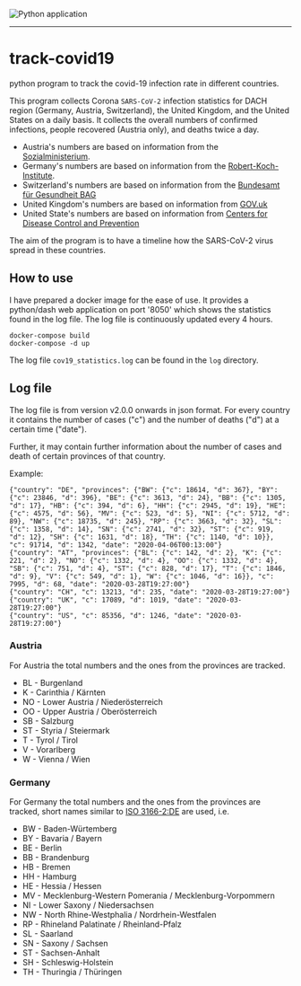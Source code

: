 ![Python application](https://github.com/ondrno/track-covid19/workflows/Python%20application/badge.svg?branch=master)

----

# track-covid19
python program to track the covid-19 infection rate in different countries.

This program collects Corona ``SARS-CoV-2`` infection statistics for DACH region (Germany, Austria, Switzerland), 
the United Kingdom, and the United States on a daily basis. It collects the overall numbers of confirmed infections, 
people recovered (Austria only), and deaths twice a day. 

- Austria's numbers are based on information from the  
[Sozialministerium](https://www.sozialministerium.at/Informationen-zum-Coronavirus/Neuartiges-Coronavirus-(2019-nCov).html).
- Germany's numbers are based on information from the [Robert-Koch-Institute](https://www.rki.de/DE/Content/InfAZ/N/Neuartiges_Coronavirus/Fallzahlen.html).
- Switzerland's numbers are based on information from the [Bundesamt für Gesundheit BAG](https://www.bag.admin.ch/bag/de/home/krankheiten/ausbrueche-epidemien-pandemien/aktuelle-ausbrueche-epidemien/novel-cov/situation-schweiz-und-international.html)
- United Kingdom's numbers are based on information from [GOV.uk](https://www.arcgis.com/home/item.html?id=e5fd11150d274bebaaf8fe2a7a2bda11)
- United State's numbers are based on information from [Centers for Disease Control and Prevention](https://www.cdc.gov/coronavirus/2019-ncov/cases-in-us.html)
 

The aim of the program is to have a timeline how the SARS-CoV-2 virus spread in these countries.
  
## How to use
I have prepared a docker image for the ease of use. It provides a python/dash web application on port '8050' 
which shows the statistics found in the log file. The log file is continuously updated every 4 hours.

    docker-compose build
    docker-compose -d up
    
The log file ``cov19_statistics.log`` can be found in the ``log`` directory.
    
## Log file 
The log file is from version v2.0.0 onwards in json format. For every country it contains 
the number of cases ("c") and the number of deaths ("d") at a certain time ("date").

Further, it may contain further information about the number of cases and death of certain 
provinces of that country.  

Example:

    {"country": "DE", "provinces": {"BW": {"c": 18614, "d": 367}, "BY": {"c": 23846, "d": 396}, "BE": {"c": 3613, "d": 24}, "BB": {"c": 1305, "d": 17}, "HB": {"c": 394, "d": 6}, "HH": {"c": 2945, "d": 19}, "HE": {"c": 4575, "d": 56}, "MV": {"c": 523, "d": 5}, "NI": {"c": 5712, "d": 89}, "NW": {"c": 18735, "d": 245}, "RP": {"c": 3663, "d": 32}, "SL": {"c": 1358, "d": 14}, "SN": {"c": 2741, "d": 32}, "ST": {"c": 919, "d": 12}, "SH": {"c": 1631, "d": 18}, "TH": {"c": 1140, "d": 10}}, "c": 91714, "d": 1342, "date": "2020-04-06T00:13:00"}
    {"country": "AT", "provinces": {"BL": {"c": 142, "d": 2}, "K": {"c": 221, "d": 2}, "NO": {"c": 1332, "d": 4}, "OO": {"c": 1332, "d": 4}, "SB": {"c": 751, "d": 4}, "ST": {"c": 828, "d": 17}, "T": {"c": 1846, "d": 9}, "V": {"c": 549, "d": 1}, "W": {"c": 1046, "d": 16}}, "c": 7995, "d": 68, "date": "2020-03-28T19:27:00"}
    {"country": "CH", "c": 13213, "d": 235, "date": "2020-03-28T19:27:00"}
    {"country": "UK", "c": 17089, "d": 1019, "date": "2020-03-28T19:27:00"}
    {"country": "US", "c": 85356, "d": 1246, "date": "2020-03-28T19:27:00"}

### Austria
For Austria the total numbers and the ones from the provinces are tracked.
- BL - Burgenland
- K - Carinthia / Kärnten
- NO - Lower Austria / Niederösterreich
- OO - Upper Austria / Oberösterreich
- SB - Salzburg
- ST - Styria / Steiermark
- T - Tyrol / Tirol
- V - Vorarlberg
- W - Vienna / Wien

### Germany
For Germany the total numbers and the ones from the provinces are tracked, short names similar to 
[ISO 3166-2:DE](https://de.wikipedia.org/wiki/ISO_3166-2%3ADE) are used, i.e.

- BW - Baden-Würtemberg
- BY - Bavaria / Bayern
- BE - Berlin
- BB - Brandenburg
- HB - Bremen
- HH - Hamburg
- HE - Hessia / Hessen
- MV - Mecklenburg-Western Pomerania / Mecklenburg-Vorpommern
- NI - Lower Saxony / Niedersachsen
- NW - North Rhine-Westphalia / Nordrhein-Westfalen
- RP - Rhineland Palatinate / Rheinland-Pfalz
- SL - Saarland
- SN - Saxony / Sachsen
- ST - Sachsen-Anhalt
- SH - Schleswig-Holstein
- TH - Thuringia / Thüringen
 